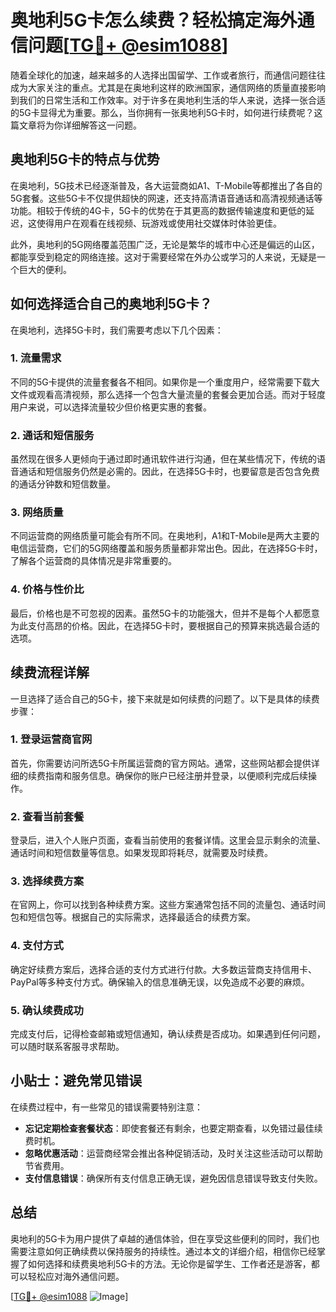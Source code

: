 # 奥地利5G卡怎么续费？轻松搞定海外通信问题[[TG💪+ @esim1088](https://t.me/s/esim1088)]

随着全球化的加速，越来越多的人选择出国留学、工作或者旅行，而通信问题往往成为大家关注的重点。尤其是在奥地利这样的欧洲国家，通信网络的质量直接影响到我们的日常生活和工作效率。对于许多在奥地利生活的华人来说，选择一张合适的5G卡显得尤为重要。那么，当你拥有一张奥地利5G卡时，如何进行续费呢？这篇文章将为你详细解答这一问题。

## 奥地利5G卡的特点与优势

在奥地利，5G技术已经逐渐普及，各大运营商如A1、T-Mobile等都推出了各自的5G套餐。这些5G卡不仅提供超快的网速，还支持高清语音通话和高清视频通话等功能。相较于传统的4G卡，5G卡的优势在于其更高的数据传输速度和更低的延迟，这使得用户在观看在线视频、玩游戏或使用社交媒体时体验更佳。

此外，奥地利的5G网络覆盖范围广泛，无论是繁华的城市中心还是偏远的山区，都能享受到稳定的网络连接。这对于需要经常在外办公或学习的人来说，无疑是一个巨大的便利。

## 如何选择适合自己的奥地利5G卡？

在奥地利，选择5G卡时，我们需要考虑以下几个因素：

### 1. **流量需求**
不同的5G卡提供的流量套餐各不相同。如果你是一个重度用户，经常需要下载大文件或观看高清视频，那么选择一个包含大量流量的套餐会更加合适。而对于轻度用户来说，可以选择流量较少但价格更实惠的套餐。

### 2. **通话和短信服务**
虽然现在很多人更倾向于通过即时通讯软件进行沟通，但在某些情况下，传统的语音通话和短信服务仍然是必需的。因此，在选择5G卡时，也要留意是否包含免费的通话分钟数和短信数量。

### 3. **网络质量**
不同运营商的网络质量可能会有所不同。在奥地利，A1和T-Mobile是两大主要的电信运营商，它们的5G网络覆盖和服务质量都非常出色。因此，在选择5G卡时，了解各个运营商的具体情况是非常重要的。

### 4. **价格与性价比**
最后，价格也是不可忽视的因素。虽然5G卡的功能强大，但并不是每个人都愿意为此支付高昂的价格。因此，在选择5G卡时，要根据自己的预算来挑选最合适的选项。

## 续费流程详解

一旦选择了适合自己的5G卡，接下来就是如何续费的问题了。以下是具体的续费步骤：

### 1. **登录运营商官网**
首先，你需要访问所选5G卡所属运营商的官方网站。通常，这些网站都会提供详细的续费指南和服务信息。确保你的账户已经注册并登录，以便顺利完成后续操作。

### 2. **查看当前套餐**
登录后，进入个人账户页面，查看当前使用的套餐详情。这里会显示剩余的流量、通话时间和短信数量等信息。如果发现即将耗尽，就需要及时续费。

### 3. **选择续费方案**
在官网上，你可以找到各种续费方案。这些方案通常包括不同的流量包、通话时间包和短信包等。根据自己的实际需求，选择最适合的续费方案。

### 4. **支付方式**
确定好续费方案后，选择合适的支付方式进行付款。大多数运营商支持信用卡、PayPal等多种支付方式。确保输入的信息准确无误，以免造成不必要的麻烦。

### 5. **确认续费成功**
完成支付后，记得检查邮箱或短信通知，确认续费是否成功。如果遇到任何问题，可以随时联系客服寻求帮助。

## 小贴士：避免常见错误

在续费过程中，有一些常见的错误需要特别注意：

- **忘记定期检查套餐状态**：即使套餐还有剩余，也要定期查看，以免错过最佳续费时机。
- **忽略优惠活动**：运营商经常会推出各种促销活动，及时关注这些活动可以帮助节省费用。
- **支付信息错误**：确保所有支付信息正确无误，避免因信息错误导致支付失败。

## 总结

奥地利的5G卡为用户提供了卓越的通信体验，但在享受这些便利的同时，我们也需要注意如何正确续费以保持服务的持续性。通过本文的详细介绍，相信你已经掌握了如何选择和续费奥地利5G卡的方法。无论你是留学生、工作者还是游客，都可以轻松应对海外通信问题。

[[TG💪+ @esim1088](https://t.me/s/esim1088) ![Image](https://i.postimg.cc/4NQfJmqS/Snipaste-2025-05-13-00-14-12.png)]